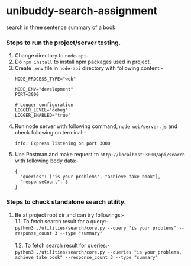 # unibuddy-search-assignment
search in three sentence summary of a book

### Steps to run the project/server testing.
1. Change directory to `node-api`.
2. Do `npm install` to install npm packages used in project.
3. Create `.env` file in `node-api` directory with following content:-
    ```
    NODE_PROCESS_TYPE="web"

    NODE_ENV="development"
    PORT=3000

    # Logger configuration
    LOGGER_LEVEL="debug"
    LOGGER_ENABLED="true"
    ```
 4. Run node server with following command, `node web/server.js` and check following on terminal:-
    ```
    info: Express listening on port 3000
    ```
 5. Use Postman and make request to `http://localhost:3000/api/search` with following body data:-
    ```
    {
      "queries": ["is your problems", "achieve take book"],
      "responseCount": 3
    }
    ```

 ### Steps to check standalone search utility.
 1. Be at project root dir and can try followings:-<br/>
 1.1. To fetch search result for a query:-<br/>
    `python3 ./utilities/search/core.py --query "is your problems" --response_count 3 --type "summary"`<br/><br/>
 1.2. To fetch search result for queries:-<br/>
    `python3 ./utilities/search/core.py --queries "is your problems, achieve take book" --response_count 3 --type "summary"`
